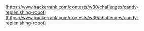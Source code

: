 [https://www.hackerrank.com/contests/w30/challenges/candy-replenishing-robot](https://www.hackerrank.com/contests/w30/challenges/candy-replenishing-robot)
